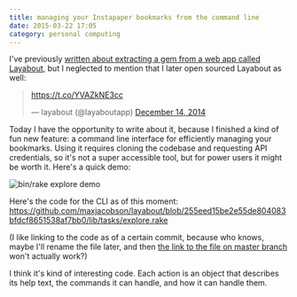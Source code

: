 ```yaml
---
title: managing your Instapaper bookmarks from the command line
date: 2015-03-22 17:05
category: personal computing
---
```


I've previously [written about extracting a gem from a web app called
Layabout][film], but I neglected to mention that I later open sourced Layabout
as well:

[film]: /2014/refactoring-old-code/

<blockquote class="twitter-tweet" lang="en"><p><a href="https://t.co/YVAZkNE3cc">https://t.co/YVAZkNE3cc</a></p>&mdash; layabout (@layaboutapp) <a href="https://twitter.com/layaboutapp/status/544164277561856000">December 14, 2014</a></blockquote>

Today I have the opportunity to write about it, because I finished a kind of
fun new feature: a command line interface for efficiently managing your
bookmarks. Using it requires cloning the codebase and requesting API
credentials, so it's not a super accessible tool, but for power users it might
be worth it. Here's a quick demo:

![bin/rake explore demo](/img/2015-03-22-explore.gif)

Here's the code for the CLI as of this moment: <https://github.com/maxjacobson/layabout/blob/255eed15be2e55de804083bfdcf8651538af7bb0/lib/tasks/explore.rake>

(I like linking to the code as of a certain commit, because who knows, maybe
I'll rename the file later, and then [the link to the file on master
branch][master] won't actually work?)

[master]: https://github.com/maxjacobson/layabout/blob/master/lib/tasks/explore.rake

I think it's kind of interesting code. Each action is an object that describes
its help text, the commands it can handle, and how it can handle them.
